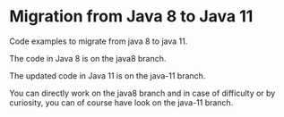 # Migration from Java 8 to Java 11
Code examples to migrate from java 8 to java 11.

The code in Java 8 is on the java8 branch.

The updated code in Java 11 is on the java-11 branch.

You can directly work on the java8 branch and in case of difficulty or by curiosity, you can of course have look on the java-11 branch.
